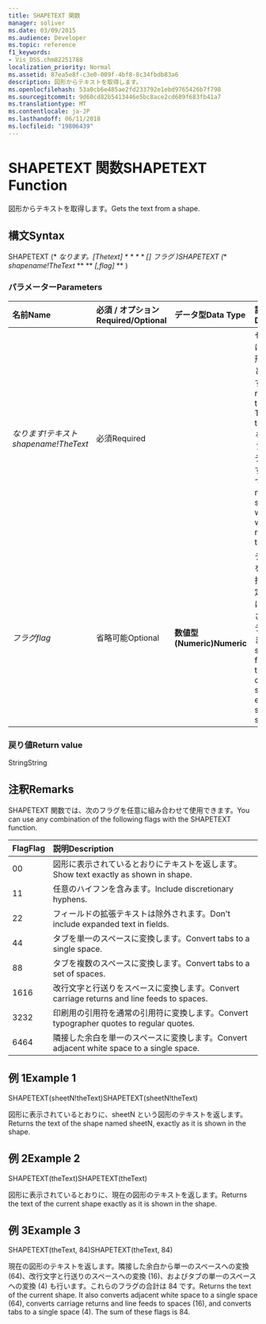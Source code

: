 ```yaml
---
title: SHAPETEXT 関数
manager: soliver
ms.date: 03/09/2015
ms.audience: Developer
ms.topic: reference
f1_keywords:
- Vis_DSS.chm82251788
localization_priority: Normal
ms.assetid: 87ea5e8f-c3e0-009f-4bf8-8c34fbdb83a6
description: 図形からテキストを取得します。
ms.openlocfilehash: 53a0cb6e485ae2fd233792e1ebd9765426b7f798
ms.sourcegitcommit: 9d60cd82b5413446e5bc8ace2cd689f683fb41a7
ms.translationtype: MT
ms.contentlocale: ja-JP
ms.lasthandoff: 06/11/2018
ms.locfileid: "19806439"
---
```

# <a name="shapetext-function"></a><span data-ttu-id="1790f-103">SHAPETEXT 関数</span><span class="sxs-lookup"><span data-stu-id="1790f-103">SHAPETEXT Function</span></span>

<span data-ttu-id="1790f-104">図形からテキストを取得します。</span><span class="sxs-lookup"><span data-stu-id="1790f-104">Gets the text from a shape.</span></span> 
  
## <a name="syntax"></a><span data-ttu-id="1790f-105">構文</span><span class="sxs-lookup"><span data-stu-id="1790f-105">Syntax</span></span>

<span data-ttu-id="1790f-106">SHAPETEXT (* **なります。[Thetext]* * * * * *[] フラグ** *)</span><span class="sxs-lookup"><span data-stu-id="1790f-106">SHAPETEXT (** *shapename!TheText* ** ** *[,flag]* ** )</span></span> 
  
### <a name="parameters"></a><span data-ttu-id="1790f-107">パラメーター</span><span class="sxs-lookup"><span data-stu-id="1790f-107">Parameters</span></span>

|<span data-ttu-id="1790f-108">**名前**</span><span class="sxs-lookup"><span data-stu-id="1790f-108">**Name**</span></span>|<span data-ttu-id="1790f-109">**必須 / オプション**</span><span class="sxs-lookup"><span data-stu-id="1790f-109">**Required/Optional**</span></span>|<span data-ttu-id="1790f-110">**データ型**</span><span class="sxs-lookup"><span data-stu-id="1790f-110">**Data Type**</span></span>|<span data-ttu-id="1790f-111">**説明**</span><span class="sxs-lookup"><span data-stu-id="1790f-111">**Description**</span></span>|
|:-----|:-----|:-----|:-----|
| <span data-ttu-id="1790f-112">_なります!テキスト_</span><span class="sxs-lookup"><span data-stu-id="1790f-112">_shapename!TheText_</span></span> <br/> |<span data-ttu-id="1790f-113">必須</span><span class="sxs-lookup"><span data-stu-id="1790f-113">Required</span></span>  <br/> ||<span data-ttu-id="1790f-114">セルへの参照では、接続先の図形の [thetext] という名前です。</span><span class="sxs-lookup"><span data-stu-id="1790f-114">A reference to the cell named TheText in the target shape.</span></span>  <span data-ttu-id="1790f-115">_なります!_</span><span class="sxs-lookup"><span data-stu-id="1790f-115">_Shapename!_</span></span> <span data-ttu-id="1790f-116">テキストを取得する図形の名前です。</span><span class="sxs-lookup"><span data-stu-id="1790f-116">is the name of the shape from which you want to retrieve the text.</span></span>  <br/> |
| <span data-ttu-id="1790f-117">_フラグ_</span><span class="sxs-lookup"><span data-stu-id="1790f-117">_flag_</span></span> <br/> |<span data-ttu-id="1790f-118">省略可能</span><span class="sxs-lookup"><span data-stu-id="1790f-118">Optional</span></span>  <br/> |<span data-ttu-id="1790f-119">**数値型 (Numeric)**</span><span class="sxs-lookup"><span data-stu-id="1790f-119">**Numeric**</span></span> <br/> |<span data-ttu-id="1790f-p102">テキストの書式を示すビットを指定します。既定のフラグ (0) は、図形に表示されるとおりにテキストを返します。</span><span class="sxs-lookup"><span data-stu-id="1790f-p102">A bit that specifies the format of the text. The default flag (0) shows the text exactly as it is shown in the shape.</span></span>  <br/> |
   
### <a name="return-value"></a><span data-ttu-id="1790f-122">戻り値</span><span class="sxs-lookup"><span data-stu-id="1790f-122">Return value</span></span>

<span data-ttu-id="1790f-123">String</span><span class="sxs-lookup"><span data-stu-id="1790f-123">String</span></span>
  
## <a name="remarks"></a><span data-ttu-id="1790f-124">注釈</span><span class="sxs-lookup"><span data-stu-id="1790f-124">Remarks</span></span>

<span data-ttu-id="1790f-125">SHAPETEXT 関数では、次のフラグを任意に組み合わせて使用できます。</span><span class="sxs-lookup"><span data-stu-id="1790f-125">You can use any combination of the following flags with the SHAPETEXT function.</span></span>
  
|<span data-ttu-id="1790f-126">**Flag**</span><span class="sxs-lookup"><span data-stu-id="1790f-126">**Flag**</span></span>|<span data-ttu-id="1790f-127">**説明**</span><span class="sxs-lookup"><span data-stu-id="1790f-127">**Description**</span></span>|
|:-----|:-----|
|<span data-ttu-id="1790f-128">0</span><span class="sxs-lookup"><span data-stu-id="1790f-128">0</span></span>  <br/> |<span data-ttu-id="1790f-129">図形に表示されているとおりにテキストを返します。</span><span class="sxs-lookup"><span data-stu-id="1790f-129">Show text exactly as shown in shape.</span></span>  <br/> |
|<span data-ttu-id="1790f-130">1</span><span class="sxs-lookup"><span data-stu-id="1790f-130">1</span></span>  <br/> |<span data-ttu-id="1790f-131">任意のハイフンを含みます。</span><span class="sxs-lookup"><span data-stu-id="1790f-131">Include discretionary hyphens.</span></span>  <br/> |
|<span data-ttu-id="1790f-132">2</span><span class="sxs-lookup"><span data-stu-id="1790f-132">2</span></span>  <br/> |<span data-ttu-id="1790f-133">フィールドの拡張テキストは除外されます。</span><span class="sxs-lookup"><span data-stu-id="1790f-133">Don't include expanded text in fields.</span></span>  <br/> |
|<span data-ttu-id="1790f-134">4</span><span class="sxs-lookup"><span data-stu-id="1790f-134">4</span></span>  <br/> |<span data-ttu-id="1790f-135">タブを単一のスペースに変換します。</span><span class="sxs-lookup"><span data-stu-id="1790f-135">Convert tabs to a single space.</span></span>  <br/> |
|<span data-ttu-id="1790f-136">8</span><span class="sxs-lookup"><span data-stu-id="1790f-136">8</span></span>  <br/> |<span data-ttu-id="1790f-137">タブを複数のスペースに変換します。</span><span class="sxs-lookup"><span data-stu-id="1790f-137">Convert tabs to a set of spaces.</span></span>  <br/> |
|<span data-ttu-id="1790f-138">16</span><span class="sxs-lookup"><span data-stu-id="1790f-138">16</span></span>  <br/> |<span data-ttu-id="1790f-139">改行文字と行送りをスペースに変換します。</span><span class="sxs-lookup"><span data-stu-id="1790f-139">Convert carriage returns and line feeds to spaces.</span></span>  <br/> |
|<span data-ttu-id="1790f-140">32</span><span class="sxs-lookup"><span data-stu-id="1790f-140">32</span></span>  <br/> |<span data-ttu-id="1790f-141">印刷用の引用符を通常の引用符に変換します。</span><span class="sxs-lookup"><span data-stu-id="1790f-141">Convert typographer quotes to regular quotes.</span></span>  <br/> |
|<span data-ttu-id="1790f-142">64</span><span class="sxs-lookup"><span data-stu-id="1790f-142">64</span></span>  <br/> |<span data-ttu-id="1790f-143">隣接した余白を単一のスペースに変換します。</span><span class="sxs-lookup"><span data-stu-id="1790f-143">Convert adjacent white space to a single space.</span></span>  <br/> |
   
## <a name="example-1"></a><span data-ttu-id="1790f-144">例 1</span><span class="sxs-lookup"><span data-stu-id="1790f-144">Example 1</span></span>

<span data-ttu-id="1790f-145">SHAPETEXT(sheetN!theText)</span><span class="sxs-lookup"><span data-stu-id="1790f-145">SHAPETEXT(sheetN!theText)</span></span>
  
<span data-ttu-id="1790f-146">図形に表示されているとおりに、sheetN という図形のテキストを返します。</span><span class="sxs-lookup"><span data-stu-id="1790f-146">Returns the text of the shape named sheetN, exactly as it is shown in the shape.</span></span>
  
## <a name="example-2"></a><span data-ttu-id="1790f-147">例 2</span><span class="sxs-lookup"><span data-stu-id="1790f-147">Example 2</span></span>

<span data-ttu-id="1790f-148">SHAPETEXT(theText)</span><span class="sxs-lookup"><span data-stu-id="1790f-148">SHAPETEXT(theText)</span></span>
  
<span data-ttu-id="1790f-149">図形に表示されているとおりに、現在の図形のテキストを返します。</span><span class="sxs-lookup"><span data-stu-id="1790f-149">Returns the text of the current shape exactly as it is shown in the shape.</span></span>
  
## <a name="example-3"></a><span data-ttu-id="1790f-150">例 3</span><span class="sxs-lookup"><span data-stu-id="1790f-150">Example 3</span></span>

<span data-ttu-id="1790f-151">SHAPETEXT(theText, 84)</span><span class="sxs-lookup"><span data-stu-id="1790f-151">SHAPETEXT(theText, 84)</span></span>
  
<span data-ttu-id="1790f-p103">現在の図形のテキストを返します。隣接した余白から単一のスペースへの変換 (64)、改行文字と行送りのスペースへの変換 (16)、およびタブの単一のスペースへの変換 (4) も行います。これらのフラグの合計は 84 です。</span><span class="sxs-lookup"><span data-stu-id="1790f-p103">Returns the text of the current shape. It also converts adjacent white space to a single space (64), converts carriage returns and line feeds to spaces (16), and converts tabs to a single space (4). The sum of these flags is 84.</span></span>
  


